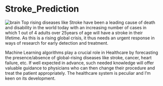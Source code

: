 # Stroke_Prediction
![brain](https://user-images.githubusercontent.com/107571666/175804632-7b98614a-b505-4440-99e6-713f4c19115f.jpeg)
Top rising diseases like Stroke have been a leading cause of death and disability in the world today with an increasing number of cases in which 1 out of 4 adults over 25years of age will have a stroke in their lifetime. As this is a rising global crisis, it thus needs an urgent response in ways of research for early detection and treatment.

Machine Learning algorithms play a crucial role in Healthcare by forecasting the presence/absence of global-rising diseases like stroke, cancer, heart failure, etc. If well expected in advance, such needed knowledge will offer valuable guidance to physicians who can then change their procedure and treat the patient appropriately. The healthcare system is peculiar and I’m keen on its development.
